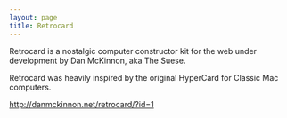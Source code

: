 ```yaml
---
layout: page
title: Retrocard
---
```


Retrocard is a nostalgic computer constructor kit for the web under development by Dan McKinnon, aka The Suese.

Retrocard was heavily inspired by the original HyperCard for Classic Mac computers.

http://danmckinnon.net/retrocard/?id=1

